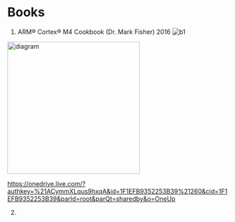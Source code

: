 # Books

1) ARM® Cortex® M4 Cookbook (Dr. Mark Fisher) 2016
![b1](https://github.com/GlebGodlevski/Books-/assets/93090351/5173b5dd-4774-465b-acc3-b0d9df900f64)

<img src= "https://github.com/GlebGodlevski/Books-/assets/93090351/5173b5dd-4774-465b-acc3-b0d9df900f64" alt="diagram" width="300"/>



https://onedrive.live.com/?authkey=%21ACymmXLqus9hxqA&id=1F1EFB9352253B39%21260&cid=1F1EFB9352253B39&parId=root&parQt=sharedby&o=OneUp


2) 
